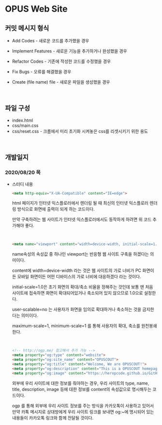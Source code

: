 # OPUS Web Site

## 커밋 메시지 형식

* Add Codes - 새로운 코드를 추가했을 경우

* Implement Features - 새로운 기능을 추가하거나 완성했을 경우

* Refactor Codes - 기존에 작성한 코드를 수정했을 경우

* Fix Bugs - 오류를 해결했을 경우

* Create (file name) file - 새로운 파일을 생성했을 경우

<br>

## 파일 구성
* index.html
* css/main.css
* css/reset.css - 크롬에서 미리 초기화 시켜놓은 css를 리셋시키기 위한 용도

<br>

## 개발일지

### 2020/08/20 목

* 스터디 내용
    ~~~html
    <meta http-equiv="X-UA-Compatible" content="IE=edge">
    ~~~

    html 페이지가 인터넷 익스플로러에서 렌더링 될 때 최신의 인터넷 익스플로러 렌더링 방식으로 화면에 출력이 되게 하는 코드이다.

    만약 구축하려는 웹 사이트가 인터넷 익스플로러에서도 동작하게 하려면 위 코드 추가해야 좋다.

    <br>

    ~~~html
    <meta name="viewport" content="width=device-width, initial-scale=1.0, user-scalable=no, maximum-scale=1, minimum-scale=1">
    ~~~

    name속성의 속성값 중 하나인 viewport는 반응형 웹 사이트 구축을 하겠다는 의미이다.

    content에 width=device-width 라는 것은 웹 사이트의 가로 너비가 PC 화면이든 모바일 화면이든 어떤 디바이스의 가로 너비에 대응하겠다 라는 것이다.

    initial-scale=1.0은 초기 화면의 확대/축소 비율을 정해주는 것인데 보통 맨 처음 사이트에 접속하면 화면이 확대되어있거나 축소되어 있지 않으므로 1.0으로 설정한다.

    user-scalable=no 는 사용자가 화면을 임의로 확대하거나 축소하는 것을 금지한다는 의미이다.

    maximum-scale=1, minimum-scale=1 를 통해 사용자의 확대, 축소를 원천봉쇄한다.

    <br>

    ~~~html
    <!-- http://ogp.me/ 참고해서 추가 가능 -->
    <meta property="og:type" content="website">
    <meta property="og:site_name" content="OPUSCOUT">
    <meta property="og:title" content="Welcome, We are OPUSCOUT!">
    <meta property="og:description" content="This is a OPUSCOUT homepage.">
    <meta property="og:image" content="https://heropcode.github.io/GitHub-Responsive/img/logo.svg">
    ~~~    

    외부에 우리 사이트에 대한 정보를 줘야하는 경우, 우리 사이트의 type, name, title, description, image 등에 대한 정보를 content의 속성값으로 명시해두는 코드이다.

    ogp 를 통해 외부에 우리 사이트 정보를 주는 방식을 카카오톡이 사용하고 있어서 만약 카톡 메시지로 상대방에게 우리 사이트 링크를 보내면 og:~에 명시되어 있는 내용들이 카카오톡 링크와 함께 전달될 것이다.